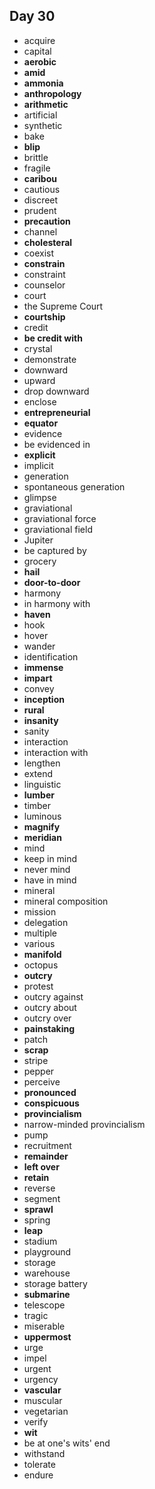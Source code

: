 ## Day 30

- acquire
- capital
- **aerobic**
- **amid**
- **ammonia**
- **anthropology**
- **arithmetic**
- artificial
- synthetic
- bake
- **blip**
- brittle
- fragile
- **caribou**
- cautious
- discreet
- prudent
- **precaution**
- channel
- **cholesteral**
- coexist
- **constrain**
- constraint
- counselor
- court
- the Supreme Court
- **courtship**
- credit
- **be credit with**
- crystal
- demonstrate
- downward
- upward
- drop downward
- enclose
- **entrepreneurial**
- **equator**
- evidence
- be evidenced in
- **explicit**
- implicit
- generation
- spontaneous generation
- glimpse
- graviational
- graviational force
- graviational field
- Jupiter
- be captured by
- grocery
- **hail**
- **door-to-door**
- harmony
- in harmony with
- **haven**
- hook
- hover
- wander
- identification
- **immense**
- **impart**
- convey
- **inception**
- **rural**
- **insanity**
- sanity
- interaction
- interaction with
- lengthen
- extend
- linguistic
- **lumber**
- timber
- luminous
- **magnify**
- **meridian**
- mind
- keep in mind
- never mind
- have in mind
- mineral
- mineral composition
- mission
- delegation
- multiple
- various
- **manifold**
- octopus
- **outcry**
- protest
- outcry against
- outcry about
- outcry over
- **painstaking**
- patch
- **scrap**
- stripe
- pepper
- perceive
- **pronounced**
- **conspicuous**
- **provincialism**
- narrow-minded provincialism
- pump
- recruitment
- **remainder**
- **left over**
- **retain**
- reverse
- segment
- **sprawl**
- spring
- **leap**
- stadium
- playground
- storage
- warehouse
- storage battery
- **submarine**
- telescope
- tragic
- miserable
- **uppermost**
- urge
- impel
- urgent
- urgency
- **vascular**
- muscular
- vegetarian
- verify
- **wit**
- be at one's wits' end
- withstand
- tolerate
- endure



